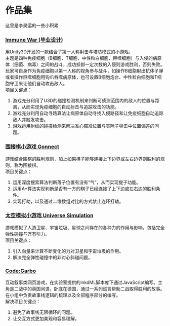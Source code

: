 # 作品集

这里是李昊运的一些小积累

### [Immune War (毕业设计)](https://github.com/andydenost/HaoyunLi_Portfolio/tree/master/Thesis_Immune_War)
用Unity3D开发的一款结合了第一人称射击与塔防模式的小游戏。  
主题是四种免疫细胞（B细胞、T细胞、中性粒白细胞、巨噬细胞）与入侵的病原体（细菌、病毒）之间的战斗，成功抵御一定次数的入侵则游戏胜利，否则失败。玩家可自身作为免疫细胞以第一人称的视角参与战斗，如操作B细胞射出抗体子弹或者操作巨噬细胞用钩爪吞噬病原体，也可设置B细胞炮台、中性粒白细胞和T细胞守卫来让他们自动攻击敌人。  
项目关键点：  
1. 游戏充分利用了U3D的碰撞检测机制来判断可侦测范围内的敌人的位置与距离，从而实现免疫细胞的自动射击与追踪攻击的功能。  
2. 游戏充分利用自动寻路算法让病原体自动寻找入侵路径和让免疫细胞自动追踪敌人并触发攻击。  
3. 游戏运用射线的碰撞检测来解决准心瞄准位置与实际子弹击中位置偏差的问题。  

### [围接棋小游戏 Gonnect](https://github.com/andydenost/HaoyunLi_Portfolio/tree/master/Gonnect)  
游戏结合围棋的胜利规则，加上如果棋子能够连接上下边界或左右边界则胜利的规则，称为围接棋。  
项目关键点：  
1. 运用深度搜索算法判断落子位置有没有“气”，从而实现提子功能。  
2. 运用A\*算法实现判断是否有一方的棋子已经连接了上下边或左右边的胜利条件。  
3. 实现打劫，以及通过二维数组对比的方式禁止连环打劫。  

### [太空模拟小游戏 Universe Simulation](https://github.com/andydenost/HaoyunLi_Portfolio/tree/master/Universe_Simulation/LiHaoyun_SimVersion4)  
游戏模拟了人造卫星、宇宙垃圾、星球之间存在的各种力的作用与影响，包括完全弹性碰撞与万有引力。  
项目关键点：  
1. 引入向量来计算不断变化的力对卫星和宇宙垃圾的作用。  
2. 解决完全弹性碰撞中的非对心斜碰问题。  

### [Code:Garbo](https://github.com/andydenost/HaoyunLi_Portfolio/tree/master/Code_Garbo)  
互动叙事类网页游戏，在实验室提供的inkdML脚本库下通过JavaScript编写。主角是二战中的英国间谍，卧底在德国，通过一系列谎言帮助二战取得胜利的故事。  
在小组中负责故事线逻辑的梳理以及全部程序部分的编写。  
解决项目关键点：  
1. 避免了故事线无限循环的问题。  
2. 让交互方式更加美观和容易理解。  

